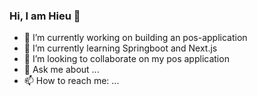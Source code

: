 ### Hi, I am Hieu 👋

<!--
**hieuvu99/hieuvu99** is a ✨ _special_ ✨ repository because its `README.md` (this file) appears on your GitHub profile.

Here are some ideas to get you started:

- 🔭 I’m currently working on ...
- 🌱 I’m currently learning ...
- 👯 I’m looking to collaborate on ...
- 🤔 I’m looking for help with ...
- 💬 Ask me about ...
- 📫 How to reach me: ...
- 😄 Pronouns: ...
- ⚡ Fun fact: ...
-->

- 🔭 I’m currently working on building an pos-application
- 🌱 I’m currently learning Springboot and Next.js
- 👯 I’m looking to collaborate on my pos application
- 💬 Ask me about ...
- 📫 How to reach me: ...
